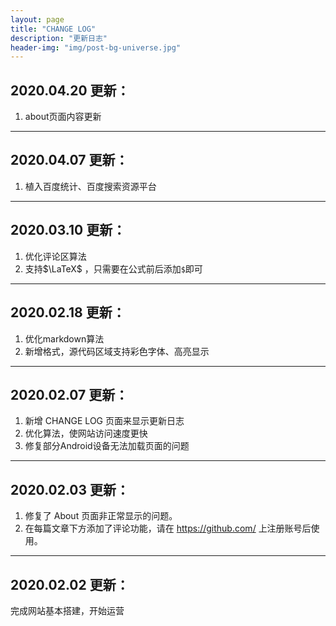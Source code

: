 ```yaml
---
layout: page
title: "CHANGE LOG"
description: "更新日志"
header-img: "img/post-bg-universe.jpg"
---
```

## 2020.04.20 更新：
1. about页面内容更新

------------
## 2020.04.07 更新：
1. 植入百度统计、百度搜索资源平台

------------
## 2020.03.10 更新： 
1. 优化评论区算法
2. 支持$\LaTeX$ ，只需要在公式前后添加`$`即可

------------
## 2020.02.18 更新：
1. 优化markdown算法
2. 新增格式，源代码区域支持彩色字体、高亮显示

------------
## 2020.02.07 更新：
1. 新增 CHANGE LOG 页面来显示更新日志
2. 优化算法，使网站访问速度更快
3. 修复部分Android设备无法加载页面的问题

------------
## 2020.02.03 更新：
1. 修复了 About 页面非正常显示的问题。
2. 在每篇文章下方添加了评论功能，请在 https://github.com/ 上注册账号后使用。

------------
## 2020.02.02 更新：
完成网站基本搭建，开始运营
